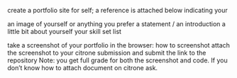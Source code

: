 create a portfolio site for self; a reference is attached below indicating your

an image of yourself or anything you prefer
a statement / an introduction
a little bit about yourself
your skill set list

take a screenshot of your portfolio in the browser: how to screenshot
attach the screenshot to your citrone submission and submit the link to the repository
Note: you get full grade for both the screenshot and code. If you don’t know how to attach document on citrone ask.

